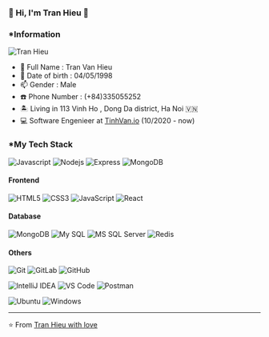 ### :fox_face: Hi, I'm Tran Hieu :fox_face:
### *Information
![Tran Hieu](https://github.com/Gaboso/Gaboso/blob/master/github_cover.png "Tran Hieu")
- 🔭  Full Name : Tran Van Hieu 
- 🌱  Date of birth : 04/05/1998
- 📫  Gender : Male
- :phone: Phone Number : (+84)335055252
- :desert_island: Living in 113 Vinh Ho , Dong Da district, Ha Noi :vietnam:
- :computer: Software Engenieer at [TinhVan.io](https://github.com/tinhvan) (10/2020 - now) 


### *My Tech Stack

![Javascript](http://img.shields.io/badge/-Javascript-007396?style=flat-square&logo=javascript&logoColor=ffffff)
![Nodejs](http://img.shields.io/badge/-Nodejs-6DB33F?style=flat-square&logo=node&logoColor=ffffff)
![Express](http://img.shields.io/badge/-Express-6DB33F?style=flat-square&logo=express&logoColor=ffffff)
![MongoDB](https://img.shields.io/badge/-MongoDB-336791?style=flat-square&logo=MongoDB)

#### Frontend
![HTML5](https://img.shields.io/badge/-HTML5-%23E44D27?style=flat-square&logo=html5&logoColor=ffffff)
![CSS3](https://img.shields.io/badge/-CSS3-%231572B6?style=flat-square&logo=css3)
![JavaScript](https://img.shields.io/badge/-JavaScript-%23F7DF1C?style=flat-square&logo=javascript&logoColor=000000&labelColor=%23F7DF1C&color=%23FFCE5A)
![React](https://img.shields.io/badge/-React-%23282C34?style=flat-square&logo=react)

#### Database
![MongoDB](https://img.shields.io/badge/-MongoDB-336791?style=flat-square&logo=MongoDB)
![My SQL](http://img.shields.io/badge/-MySQL-DD0031?style=flat-square&logo=mysql)
![MS SQL Server](http://img.shields.io/badge/-MS%20SQL%20Server-CC2927?style=flat-square&logo=microsoft-sql-server&logoColor=ffffff)
![Redis](https://img.shields.io/badge/-Redis-336791?style=flat-square&logo=Redis)

#### Others
![Git](https://img.shields.io/badge/-Git-%23F05032?style=flat-square&logo=git&logoColor=%23ffffff)
![GitLab](https://img.shields.io/badge/-GitLab-FCA121?style=flat-square&logo=gitlab)
![GitHub](https://img.shields.io/badge/-GitHub-181717?style=flat-square&logo=github)


![IntelliJ IDEA](http://img.shields.io/badge/-IntelliJ%20IDEA-000000?style=flat-square&logo=intellij-idea&logoColor=ffffff)
![VS Code](http://img.shields.io/badge/-VS%20Code-007ACC?style=flat-square&logo=visual-studio-code&logoColor=ffffff)
![Postman](http://img.shields.io/badge/-Postman-007ACC?style=flat-square&logo=postman&logoColor=23ffffff)


![Ubuntu](http://img.shields.io/badge/-Unbutu-A81D33?style=flat-square&logo=ubuntu&logoColor=ffffff)
![Windows](http://img.shields.io/badge/-Windows-0078D6?style=flat-square&logo=windows&logoColor=ffffff)

---
⭐️ From [Tran Hieu with love](https://github.com/emlahieu98)
